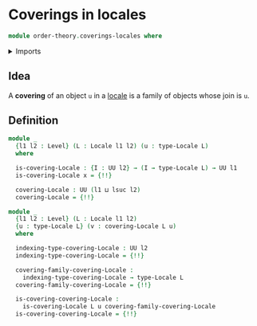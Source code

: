# Coverings in locales

```agda
module order-theory.coverings-locales where
```

<details><summary>Imports</summary>

```agda
open import foundation.dependent-pair-types
open import foundation.identity-types
open import foundation.universe-levels

open import order-theory.locales
```

</details>

## Idea

A **covering** of an object `u` in a [locale](order-theory.locales.md) is a
family of objects whose join is `u`.

## Definition

```agda
module _
  {l1 l2 : Level} (L : Locale l1 l2) (u : type-Locale L)
  where

  is-covering-Locale : {I : UU l2} → (I → type-Locale L) → UU l1
  is-covering-Locale x = {!!}

  covering-Locale : UU (l1 ⊔ lsuc l2)
  covering-Locale = {!!}

module _
  {l1 l2 : Level} (L : Locale l1 l2)
  {u : type-Locale L} (v : covering-Locale L u)
  where

  indexing-type-covering-Locale : UU l2
  indexing-type-covering-Locale = {!!}

  covering-family-covering-Locale :
    indexing-type-covering-Locale → type-Locale L
  covering-family-covering-Locale = {!!}

  is-covering-covering-Locale :
    is-covering-Locale L u covering-family-covering-Locale
  is-covering-covering-Locale = {!!}
```
